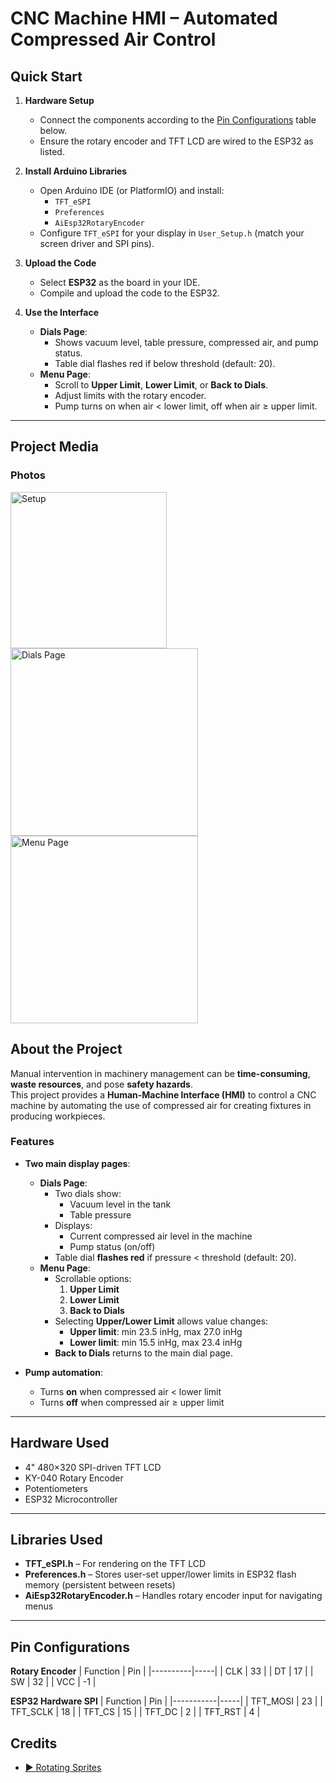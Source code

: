 # CNC Machine HMI – Automated Compressed Air Control

## Quick Start

1. **Hardware Setup**
   - Connect the components according to the [Pin Configurations](#pin-configurations) table below.
   - Ensure the rotary encoder and TFT LCD are wired to the ESP32 as listed.

2. **Install Arduino Libraries**
   - Open Arduino IDE (or PlatformIO) and install:
     - `TFT_eSPI`
     - `Preferences`
     - `AiEsp32RotaryEncoder`
   - Configure `TFT_eSPI` for your display in `User_Setup.h` (match your screen driver and SPI pins).

3. **Upload the Code**
   - Select **ESP32** as the board in your IDE.
   - Compile and upload the code to the ESP32.

4. **Use the Interface**
   - **Dials Page**:
     - Shows vacuum level, table pressure, compressed air, and pump status.
     - Table dial flashes red if below threshold (default: 20).
   - **Menu Page**:
     - Scroll to **Upper Limit**, **Lower Limit**, or **Back to Dials**.
     - Adjust limits with the rotary encoder.
     - Pump turns on when air < lower limit, off when air ≥ upper limit.

---

## Project Media

### Photos
<p float="left">
  <img src="https://github.com/user-attachments/assets/ce4e1a94-a347-444a-a7c9-3b233591cb33" alt="Setup" width="250"/>
  <img src="https://github.com/user-attachments/assets/b74f5d38-fb36-496d-a933-4ed3a341f9bc" alt="Dials Page" width="300"/>
  <img src="https://github.com/user-attachments/assets/2ca6a293-d1a1-4ca1-892a-dc364a9fa102" alt="Menu Page" width="300"/>
</p>

## About the Project

Manual intervention in machinery management can be **time-consuming**, **waste resources**, and pose **safety hazards**.  
This project provides a **Human-Machine Interface (HMI)** to control a CNC machine by automating the use of compressed air for creating fixtures in producing workpieces.

### Features
- **Two main display pages**:  
  - **Dials Page**:  
    - Two dials show:
      - Vacuum level in the tank
      - Table pressure  
    - Displays:
      - Current compressed air level in the machine
      - Pump status (on/off)  
    - Table dial **flashes red** if pressure < threshold (default: 20).  
  - **Menu Page**:  
    - Scrollable options:
      1. **Upper Limit**
      2. **Lower Limit**
      3. **Back to Dials**
    - Selecting **Upper/Lower Limit** allows value changes:
      - **Upper limit**: min 23.5 inHg, max 27.0 inHg
      - **Lower limit**: min 15.5 inHg, max 23.4 inHg  
    - **Back to Dials** returns to the main dial page.

- **Pump automation**:
  - Turns **on** when compressed air < lower limit
  - Turns **off** when compressed air ≥ upper limit

---

## Hardware Used
- 4" 480×320 SPI-driven TFT LCD
- KY-040 Rotary Encoder
- Potentiometers
- ESP32 Microcontroller

---

## Libraries Used
- **TFT_eSPI.h** – For rendering on the TFT LCD  
- **Preferences.h** – Stores user-set upper/lower limits in ESP32 flash memory (persistent between resets)  
- **AiEsp32RotaryEncoder.h** – Handles rotary encoder input for navigating menus

---

## Pin Configurations

**Rotary Encoder**
| Function | Pin |
|----------|-----|
| CLK      | 33  |
| DT       | 17  |
| SW       | 32  |
| VCC      | -1  |

**ESP32 Hardware SPI**
| Function  | Pin |
|-----------|-----|
| TFT_MOSI  | 23  |
| TFT_SCLK  | 18  |
| TFT_CS    | 15  |
| TFT_DC    | 2   |
| TFT_RST   | 4   |

## Credits
- [▶ Rotating Sprites](https://www.youtube.com/watch?v=oqBa_ptBmLU)
